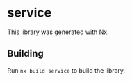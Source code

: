 # service

This library was generated with [Nx](https://nx.dev).

## Building

Run `nx build service` to build the library.
